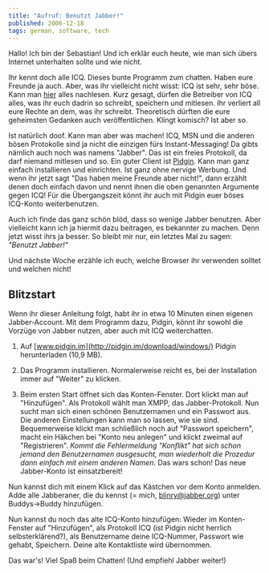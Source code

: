 ```yaml
---
title: "Aufruf: Benutzt Jabber!"
published: 2006-12-18
tags: german, software, tech
---
```


Hallo! Ich bin der Sebastian! Und ich erklär euch heute, wie man sich übers Internet unterhalten sollte und wie nicht.

Ihr kennt doch alle ICQ. Dieses bunte Programm zum chatten. Haben eure Freunde ja auch. Aber, was ihr vielleicht nicht wisst: ICQ ist sehr, sehr böse. Kann man [hier](http://deshalbfrei.org/moinmoin/jabber/problematik) alles nachlesen. Kurz gesagt, dürfen die Betreiber von ICQ alles, was ihr euch dadrin so schreibt, speichern und mitlesen. Ihr verliert all eure Rechte an dem, was ihr schreibt. Theoretisch dürften die eure geheimsten Gedanken auch veröffentlichen. Klingt komisch? Ist aber so.

Ist natürlich doof. Kann man aber was machen! ICQ, MSN und die anderen bösen Protokolle sind ja nicht die einzigen fürs Instant-Messaging! Da gibts nämlich auch noch was namens "Jabber". Das ist ein freies Protokoll, da darf niemand mitlesen und so. Ein guter Client ist [Pidgin](http://deshalbfrei.org/moinmoin/software_gaim). Kann man ganz einfach installieren und einrichten. Ist ganz ohne nervige Werbung. Und wenn ihr jetzt sagt "Das haben meine Freunde aber nicht!", dann erzählt denen doch einfach davon und nennt ihnen die oben genannten Argumente gegen ICQ! Für die Übergangszeit könnt ihr auch mit Pidgin euer böses ICQ-Konto weiterbenutzen.

Auch ich finde das ganz schön blöd, dass so wenige Jabber benutzen. Aber vielleicht kann ich ja hiermit dazu beitragen, es bekannter zu machen. Denn jetzt wisst ihrs ja besser. So bleibt mir nur, ein letztes Mal zu sagen: *"Benutzt Jabber!"*

Und nächste Woche erzähle ich euch, welche Browser ihr verwenden solltet und welchen nicht!

Blitzstart
----------

Wenn ihr dieser Anleitung folgt, habt ihr in etwa 10 Minuten einen eigenen Jabber-Account. Mit dem Programm dazu, Pidgin, könnt ihr sowohl die Vorzüge von Jabber nutzen, aber auch mit ICQ weiterchatten.

1. Auf [www.pidgin.im](http://pidgin.im/download/windows/) Pidgin herunterladen (10,9 MB).

2. Das Programm installieren. Normalerweise reicht es, bei der Installation immer auf "Weiter" zu klicken.

3. Beim ersten Start öffnet sich das Konten-Fenster. Dort klickt man auf "Hinzufügen". Als Protokoll wählt man XMPP, das Jabber-Protokoll. Nun sucht man sich einen schönen Benutzernamen und ein Passwort aus. Die anderen Einstellungen kann man so lassen, wie sie sind. Bequemerweise klickt man schließlich noch auf "Passwort speichern", macht ein Häkchen bei "Konto neu anlegen" und klickt zweimal auf "Registrieren". *Kommt die Fehlermeldung "Konflikt" hat sich schon jemand den Benutzernamen ausgesucht, man wiederholt die Prozedur dann einfach mit einem anderen Namen.* Das wars schon! Das neue Jabber-Konto ist einsatzbereit!

Nun kannst dich mit einem Klick auf das Kästchen vor dem Konto anmelden. Adde alle Jabberaner, die du kennst (= mich, blinry@jabber.org) unter Buddys->Buddy hinzufügen.

Nun kannst du noch das alte ICQ-Konto hinzufügen: Wieder im Konten-Fenster auf "Hinzufügen", als Protokoll ICQ (ist Pidgin nicht herrlich selbsterklärend?), als Benutzername deine ICQ-Nummer, Passwort wie gehabt, Speichern. Deine alte Kontaktliste wird übernommen.

Das war's! Viel Spaß beim Chatten! (Und empfiehl Jabber weiter!)
